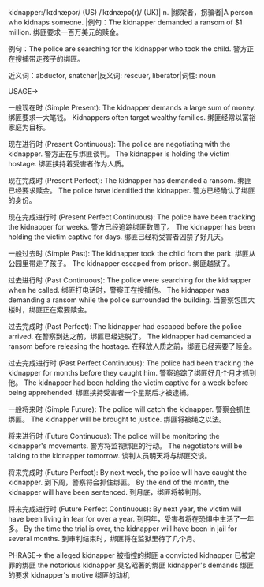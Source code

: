 kidnapper:/ˈkɪdnæpər/ (US) /ˈkɪdnæpə(r)/ (UK)| n. |绑架者，拐骗者|A person who kidnaps someone. |例句：The kidnapper demanded a ransom of $1 million. 绑匪要求一百万美元的赎金。

例句：The police are searching for the kidnapper who took the child. 警方正在搜捕带走孩子的绑匪。

近义词：abductor, snatcher|反义词: rescuer, liberator|词性: noun


USAGE->

一般现在时 (Simple Present):
The kidnapper demands a large sum of money.  绑匪要求一大笔钱。
Kidnappers often target wealthy families. 绑匪经常以富裕家庭为目标。

现在进行时 (Present Continuous):
The police are negotiating with the kidnapper. 警方正在与绑匪谈判。
The kidnapper is holding the victim hostage. 绑匪挟持着受害者作为人质。

现在完成时 (Present Perfect):
The kidnapper has demanded a ransom. 绑匪已经要求赎金。
The police have identified the kidnapper. 警方已经确认了绑匪的身份。

现在完成进行时 (Present Perfect Continuous):
The police have been tracking the kidnapper for weeks. 警方已经追踪绑匪数周了。
The kidnapper has been holding the victim captive for days. 绑匪已经将受害者囚禁了好几天。


一般过去时 (Simple Past):
The kidnapper took the child from the park. 绑匪从公园里带走了孩子。
The kidnapper escaped from prison. 绑匪越狱了。

过去进行时 (Past Continuous):
The police were searching for the kidnapper when he called. 绑匪打电话时，警察正在搜捕他。
The kidnapper was demanding a ransom while the police surrounded the building. 当警察包围大楼时，绑匪正在索要赎金。

过去完成时 (Past Perfect):
The kidnapper had escaped before the police arrived.  在警察到达之前，绑匪已经逃脱了。
The kidnapper had demanded a ransom before releasing the hostage.  在释放人质之前，绑匪已经索要了赎金。

过去完成进行时 (Past Perfect Continuous):
The police had been tracking the kidnapper for months before they caught him.  警察追踪了绑匪好几个月才抓到他。
The kidnapper had been holding the victim captive for a week before being apprehended. 绑匪挟持受害者一个星期后才被逮捕。


一般将来时 (Simple Future):
The police will catch the kidnapper. 警察会抓住绑匪。
The kidnapper will be brought to justice. 绑匪将被绳之以法。

将来进行时 (Future Continuous):
The police will be monitoring the kidnapper's movements. 警方将监视绑匪的行动。
The negotiators will be talking to the kidnapper tomorrow.  谈判人员明天将与绑匪交谈。


将来完成时 (Future Perfect):
By next week, the police will have caught the kidnapper. 到下周，警察将会抓住绑匪。
By the end of the month, the kidnapper will have been sentenced. 到月底，绑匪将被判刑。

将来完成进行时 (Future Perfect Continuous):
By next year, the victim will have been living in fear for over a year. 到明年，受害者将在恐惧中生活了一年多。
By the time the trial is over, the kidnapper will have been in jail for several months. 到审判结束时，绑匪将在监狱里待了几个月。


PHRASE->
the alleged kidnapper  被指控的绑匪
a convicted kidnapper  已被定罪的绑匪
the notorious kidnapper  臭名昭著的绑匪
kidnapper's demands 绑匪的要求
kidnapper's motive  绑匪的动机
